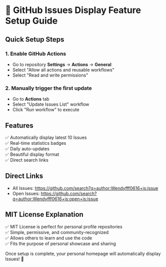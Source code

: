 # 🚀 GitHub Issues Display Feature Setup Guide

## Quick Setup Steps

### 1. Enable GitHub Actions
- Go to repository **Settings** → **Actions** → **General**
- Select "Allow all actions and reusable workflows"
- Select "Read and write permissions"

### 2. Manually trigger the first update
- Go to **Actions** tab
- Select "Update Issues List" workflow  
- Click "Run workflow" to execute

## Features
✅ Automatically display latest 10 Issues  
✅ Real-time statistics badges  
✅ Daily auto-updates  
✅ Beautiful display format  
✅ Direct search links  

## Direct Links
- All Issues: https://github.com/search?q=author:Wendyfff0616+is:issue
- Open Issues: https://github.com/search?q=author:Wendyfff0616+is:open+is:issue

## MIT License Explanation
✅ MIT License is perfect for personal profile repositories  
✅ Simple, permissive, and community-recognized  
✅ Allows others to learn and use the code  
✅ Fits the purpose of personal showcase and sharing  

Once setup is complete, your personal homepage will automatically display Issues! 🌟

